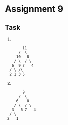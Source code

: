 # Assignment 9
## Task
1. 
```text
        11
      /  \
     10   8
    / \  / \
   6  9 7   4
  / \ /\
  2 1 3 5
```
2.
```text
        9
      /  \
     6    8
    / \  / \
   3   5 7   4
  / \ 
 2   1
```
